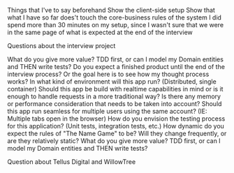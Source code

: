 Things that I've to say beforehand
Show the client-side setup
Show that what I have so far does't touch the core-business rules of the system
I did spend more than 30 minutes on my setup, since I wasn't sure that we were in the same page of what is expected at the end of the interview


Questions about the interview project

What do you give more value? TDD first, or can I model my Domain entities and THEN write tests?
Do you expect a finished product until the end of the interview process? Or the goal here is to see how my thought process works?
In what kind of environment will this app run? (Distributed, single container)
Should this app be build with realtime capabilities in mind or is it enough to handle requests in a more traditional way?
Is there any memory or performance consideration that needs to be taken into account?
Should this app run seamless for multiple users using the same account? (IE: Multiple tabs open in the browser)
How do you envision the testing process for this application? (Unit tests, integration tests, etc.)
How dynamic do you expect the rules of "The Name Game" to be? Will they change frequently, or are they relatively static?
What do you give more value? TDD first, or can I model my Domain entities and THEN write tests?

Question about Tellus Digital and WillowTree